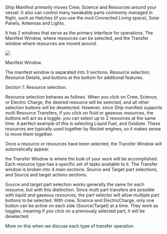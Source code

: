 Ship Manifest primarily moves Crew, Science and Resources around your vessel.  It also can control many tweakable parts commonly managed in flight, such as Hatches (if you use the mod Connected Living space), Solar Panels, Antennas and Lights.

It has 2 windows that serve as the primary interface for operations.  The Manifest Window, where resources can be selected, and the Transfer window where resources are moved around.

![](http://i.imgur.com/nbudphN.png)

Manifest Window.

The manifest window is separated into 3 sections.  Resource selection, Resource Details, and buttons at the bottom for additional features.

Section 1:  Resource selection.

Resource selection behaves as follows.  When you click on Crew, Science, or Electric Charge, the desired resource will be selected, and all other selection buttons will be deselected.  However, since Ship manifest supports multi Resource Transfers, if you click on fluid or gaseous resources, the buttons will act as a toggle.  you can select up to 2 resources at the same time.  A perfect example of this is selecting Liquid Fuel, and Oxidizer.  These resources are typically used together by Rocket engines, so it makes sense to move them together.

Once a resource or resources have been selected, the Transfer Window will automatically appear.  

the Transfer Window is where the bulk of your work will be accomplished.  Each resource type has a specific set of tasks available to it.  The Transfer window is broken into 4 main sections.   Source and Target part selections, and Source and target actions sections.

Source and target part selection works generally the same for each resource, but with this distinction.  Since multi part transfers are possible with liquid and gaseous resources, the part selector will allow multiple part buttons to be selected.  With crew, Science and ElectricCharge, only one button can be active on each side (Source/Target) at a time.  They work as toggles, meaning if you click on a previously selected part, it will be deselected.

More on this when we discuss each type of transfer operation.



